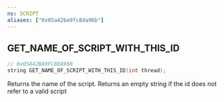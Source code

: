 ```yaml
---
ns: SCRIPT
aliases: ["0x05a42ba9fc8da96b"]
---
```

## GET_NAME_OF_SCRIPT_WITH_THIS_ID

```c
// 0x05A42BA9FC8DA96B
string GET_NAME_OF_SCRIPT_WITH_THIS_ID(int thread);
```

Returns the name of the script. Returns an empty string if the id does not refer to a valid script

